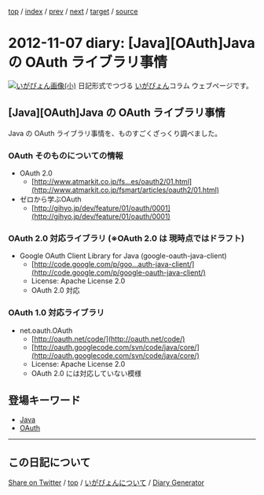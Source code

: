 [top](https://igapyon.github.io/diary/) 
 / [index](https://igapyon.github.io/diary/2012/index.html) 
 / [prev](https://igapyon.github.io/diary/2012/ig121029.html) 
 / [next](https://igapyon.github.io/diary/2012/ig121113.html) 
 / [target](https://igapyon.github.io/diary/2012/ig121107.html) 
 / [source](https://github.com/igapyon/diary/blob/gh-pages/2012/ig121107.html.src.md) 

2012-11-07 diary: [Java][OAuth]Java の OAuth ライブラリ事情
=====================================================================================================
[![いがぴょん画像(小)](https://igapyon.github.io/diary/images/iga200306s.jpg "いがぴょん")](https://igapyon.github.io/diary/memo/memoigapyon.html) 日記形式でつづる [いがぴょん](https://igapyon.github.io/diary/memo/memoigapyon.html)コラム ウェブページです。

## [Java][OAuth]Java の OAuth ライブラリ事情

Java の OAuth ライブラリ事情を、ものすごくざっくり調べました。


### OAuth そのものについての情報


* OAuth 2.0
  * [http://www.atmarkit.co.jp/fs...es/oauth2/01.html](http://www.atmarkit.co.jp/fsmart/articles/oauth2/01.html)
* ゼロから学ぶOAuth
  * [http://gihyo.jp/dev/feature/01/oauth/0001](http://gihyo.jp/dev/feature/01/oauth/0001)



### OAuth 2.0 対応ライブラリ (※OAuth 2.0 は 現時点ではドラフト)


* Google OAuth Client Library for Java (google-oauth-java-client)
  * [http://code.google.com/p/goo...auth-java-client/](http://code.google.com/p/google-oauth-java-client/)
  * License: Apache License 2.0
  * OAuth 2.0 対応



### OAuth 1.0 対応ライブラリ


* net.oauth.OAuth
  * [http://oauth.net/code/](http://oauth.net/code/)
  * [http://oauth.googlecode.com/svn/code/java/core/](http://oauth.googlecode.com/svn/code/java/core/)
  * License: Apache License 2.0
  * OAuth 2.0 には対応していない模様




## 登場キーワード

* [Java](../keyword/java.html)
* [OAuth](../keyword/oauth.html)

----------------------------------------------------------------------------------------------------

## この日記について

[Share on Twitter](https://twitter.com/intent/tweet?hashtags=igapyon%2Cdiary%2C%E3%81%84%E3%81%8C%E3%81%B4%E3%82%87%E3%82%93%2CJava%2COAuth&text=%5BJava%5D%5BOAuth%5DJava+%E3%81%AE+OAuth+%E3%83%A9%E3%82%A4%E3%83%96%E3%83%A9%E3%83%AA%E4%BA%8B%E6%83%85&url=https%3A%2F%2Figapyon.github.io%2Fdiary%2F2012%2Fig121107.html) / [top](https://igapyon.github.io/diary/) / [いがぴょんについて](https://igapyon.github.io/diary/memo/memoigapyon.html) / [Diary Generator](https://github.com/igapyon/igapyonv3)
